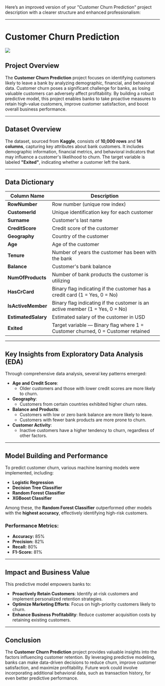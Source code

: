 Here’s an improved version of your "Customer Churn Prediction" project description with a clearer structure and enhanced professionalism:

---

# **Customer Churn Prediction**  
![](https://miro.medium.com/v2/resize:fit:1400/1*47xx1oXuebvYwZeB0OutuA.png)  

## **Project Overview**  
The **Customer Churn Prediction** project focuses on identifying customers likely to leave a bank by analyzing demographic, financial, and behavioral data. Customer churn poses a significant challenge for banks, as losing valuable customers can adversely affect profitability. By building a robust predictive model, this project enables banks to take proactive measures to retain high-value customers, improve customer satisfaction, and boost overall business performance.  

---

## **Dataset Overview**  
The dataset, sourced from **Kaggle**, consists of **10,000 rows** and **14 columns**, capturing key attributes about bank customers. It includes demographic information, financial metrics, and behavioral indicators that may influence a customer's likelihood to churn. The target variable is labeled **"Exited"**, indicating whether a customer left the bank.  

---

## **Data Dictionary**  

| **Column Name**      | **Description**                                             |
|-----------------------|------------------------------------------------------------|
| **RowNumber**         | Row number (unique row index)                              |
| **CustomerId**        | Unique identification key for each customer                |
| **Surname**           | Customer's last name                                       |
| **CreditScore**       | Credit score of the customer                               |
| **Geography**         | Country of the customer                                    |
| **Age**               | Age of the customer                                        |
| **Tenure**            | Number of years the customer has been with the bank        |
| **Balance**           | Customer's bank balance                                    |
| **NumOfProducts**     | Number of bank products the customer is utilizing          |
| **HasCrCard**         | Binary flag indicating if the customer has a credit card (1 = Yes, 0 = No) |
| **IsActiveMember**    | Binary flag indicating if the customer is an active member (1 = Yes, 0 = No) |
| **EstimatedSalary**   | Estimated salary of the customer in USD                    |
| **Exited**            | Target variable — Binary flag where 1 = Customer churned, 0 = Customer retained |

---

## **Key Insights from Exploratory Data Analysis (EDA)**  
Through comprehensive data analysis, several key patterns emerged:  

- **Age and Credit Score**:  
  - Older customers and those with lower credit scores are more likely to churn.  
- **Geography**:  
  - Customers from certain countries exhibited higher churn rates.  
- **Balance and Products**:  
  - Customers with low or zero bank balance are more likely to leave.  
  - Customers with fewer bank products are more prone to churn.  
- **Customer Activity**:  
  - Inactive customers have a higher tendency to churn, regardless of other factors.  

---

## **Model Building and Performance**  
To predict customer churn, various machine learning models were implemented, including:  

- **Logistic Regression**  
- **Decision Tree Classifier**  
- **Random Forest Classifier**  
- **XGBoost Classifier**  

Among these, the **Random Forest Classifier** outperformed other models with the **highest accuracy**, effectively identifying high-risk customers.  

### **Performance Metrics:**  
- **Accuracy:** 85%  
- **Precision:** 82%  
- **Recall:** 80%  
- **F1-Score:** 81%  

---

## **Impact and Business Value**  
This predictive model empowers banks to:  
- **Proactively Retain Customers**: Identify at-risk customers and implement personalized retention strategies.  
- **Optimize Marketing Efforts**: Focus on high-priority customers likely to churn.  
- **Enhance Business Profitability**: Reduce customer acquisition costs by retaining existing customers.  

---

## **Conclusion**  
The **Customer Churn Prediction** project provides valuable insights into the factors influencing customer retention. By leveraging predictive modeling, banks can make data-driven decisions to reduce churn, improve customer satisfaction, and maximize profitability. Future work could involve incorporating additional behavioral data, such as transaction history, for even better predictive performance.  
